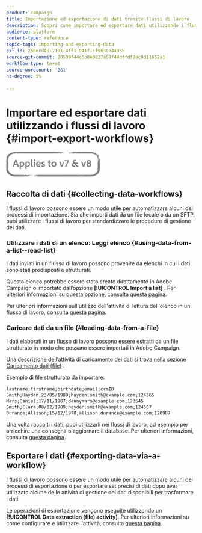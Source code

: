 ```yaml
---
product: campaign
title: Importazione ed esportazione di dati tramite flussi di lavoro
description: Scopri come importare ed esportare dati utilizzando i flussi di lavoro in Campaign Classic.
audience: platform
content-type: reference
topic-tags: importing-and-exporting-data
exl-id: 266ecd49-7101-4ff1-941f-1f9b39b44955
source-git-commit: 20509f44c5b8e0827a09f44dffdf2ec9d11652a1
workflow-type: tm+mt
source-wordcount: '261'
ht-degree: 5%

---
```


# Importare ed esportare dati utilizzando i flussi di lavoro {#import-export-workflows}

![](../../assets/common.svg)

## Raccolta di dati {#collecting-data-workflows}

I flussi di lavoro possono essere un modo utile per automatizzare alcuni dei processi di importazione. Sia che importi dati da un file locale o da un SFTP, puoi utilizzare i flussi di lavoro per standardizzare le procedure di gestione dei dati.

### Utilizzare i dati di un elenco: Leggi elenco {#using-data-from-a-list--read-list}

I dati inviati in un flusso di lavoro possono provenire da elenchi in cui i dati sono stati predisposti e strutturati.

Questo elenco potrebbe essere stato creato direttamente in Adobe Campaign o importato dall’opzione **[!UICONTROL Import a list]** . Per ulteriori informazioni su questa opzione, consulta questa [pagina](../../platform/using/about-generic-imports-exports.md).

Per ulteriori informazioni sull&#39;utilizzo dell&#39;attività di lettura dell&#39;elenco in un flusso di lavoro, consulta [questa pagina](../../workflow/using/read-list.md).

### Caricare dati da un file {#loading-data-from-a-file}

I dati elaborati in un flusso di lavoro possono essere estratti da un file strutturato in modo che possano essere importati in Adobe Campaign.

Una descrizione dell’attività di caricamento dei dati si trova nella sezione [Caricamento dati (file)](../../workflow/using/data-loading--file-.md) .

Esempio di file strutturato da importare:

```
lastname;firstname;birthdate;email;crmID
Smith;Hayden;23/05/1989;hayden.smith@example.com;124365
Mars;Daniel;17/11/1987;dannymars@example.com;123545
Smith;Clara;08/02/1989;hayden.smith@example.com;124567
Durance;Allison;15/12/1978;allison.durance@example.com;120987
```

Una volta raccolti i dati, puoi utilizzarli nei flussi di lavoro, ad esempio per arricchire una consegna o aggiornare il database. Per ulteriori informazioni, consulta [questa pagina](../../workflow/using/how-to-use-workflow-data.md).

## Esportare i dati {#exporting-data-via-a-workflow}

I flussi di lavoro possono essere un modo utile per automatizzare alcuni dei processi di esportazione o per esportare set precisi di dati dopo aver utilizzato alcune delle attività di gestione dei dati disponibili per trasformare i dati.

Le operazioni di esportazione vengono eseguite utilizzando un **[!UICONTROL Data extraction (file) activity]**. Per ulteriori informazioni su come configurare e utilizzare l&#39;attività, consulta [questa pagina](../../workflow/using/extraction--file-.md).
